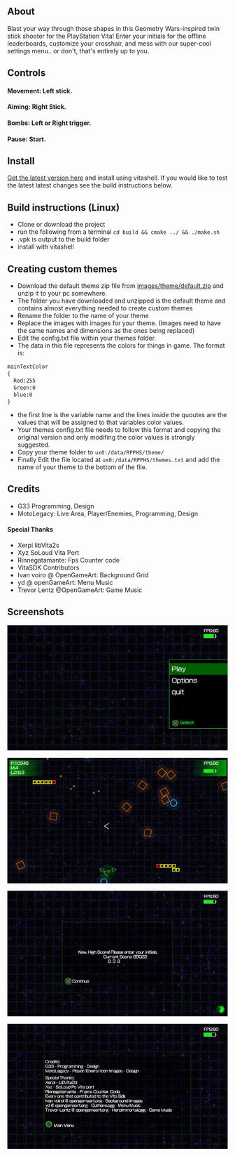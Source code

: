 ## About
Blast your way through those shapes in this Geometry Wars-inspired twin stick shooter for the PlayStation Vita! Enter your initials for the offline leaderboards, customize your crosshair, and mess with our super-cool settings menu.. or don't, that's entirely up to you. 

## Controls
  #### Movement: Left stick. 
  #### Aiming: Right Stick.
  #### Bombs: Left or Right trigger.
  #### Pause: Start.
  
## Install
<a href="https://github.com/G333333/RPPHS/releases/download/v1.0/RPPHS.vpk">Get the latest version here</a> and install using vitashell. If you would like to test the latest latest changes see the build instructions below. 

## Build instructions (Linux)
- Clone or download the project
- run the following from a terminal `cd build && cmake ../ && ./make.sh`
- .vpk is output to the build folder
- install with vitashell 

## Creating custom themes
- Download the default theme zip file from [images/theme/default.zip](https://github.com/G333333/RPPHS/raw/master/images/theme/default.zip) and unzip it to your pc somewhere. 
- The folder you have downloaded and unzipped is the default theme and contains almost everything needed to create custom themes
- Rename the folder to the name of your theme
- Replace the images with images for your theme. (Images need to have the same names and dimensions as the ones being replaced)
- Edit the config.txt file within your themes folder. 
- The data in this file represents the colors for things in game. The format is:
```
mainTextColor
{
  Red:255
  Green:0
  blue:0
}
```
- the first line is the variable name and the lines inside the quoutes are the values that will be assigned to that variables color values. 
- Your themes config.txt file needs to follow this format and copying the original version and only modifing the color values is strongly suggested.
- Copy your theme folder to `ux0:/data/RPPHS/theme/`
- Finally Edit the file located at `ux0:/data/RPPHS/themes.txt` and add the name of your theme to the bottom of the file.

## Credits
- G33 Programming, Design
- MotoLegacy: Live Area, Player/Enemies, Programming, Design

#### Special Thanks
- Xerpi libVita2s
- Xyz SoLoud Vita Port
- Rinnegatamante: Fps Counter code
- VitaSDK Contributors
- Ivan voiro @ OpenGameArt: Background Grid
- yd @ openGameArt: Menu Music
- Trevor Lentz @OpenGameArt: Game Music

## Screenshots

![Game Menu](screenshots/screen2.jpg?raw=true "Game Menu")

![In Game](screenshots/screen.jpg?raw=true "Game Play")

![High Scores](screenshots/screen1.jpg?raw=true "High Scores")

![Credits](screenshots/screen3.jpg?raw=true "Credits")
